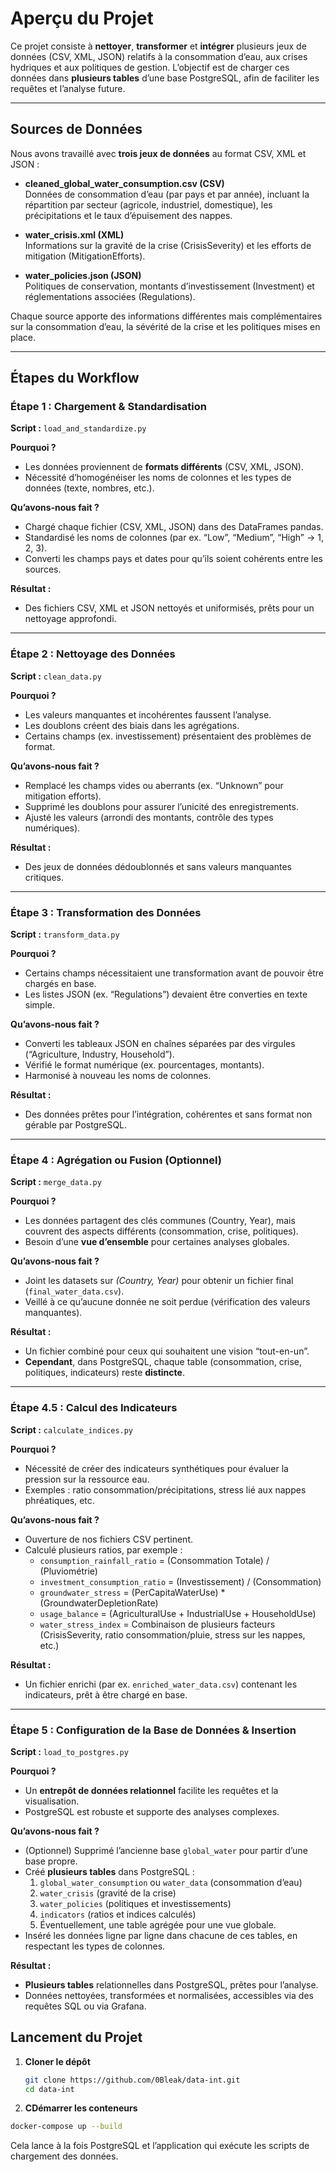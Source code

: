 # Aperçu du Projet

Ce projet consiste à **nettoyer**, **transformer** et **intégrer** plusieurs jeux de données (CSV, XML, JSON) relatifs à la consommation d’eau, aux crises hydriques et aux politiques de gestion. L’objectif est de charger ces données dans **plusieurs tables** d’une base PostgreSQL, afin de faciliter les requêtes et l’analyse future.

---

## Sources de Données

Nous avons travaillé avec **trois jeux de données** au format CSV, XML et JSON :

- **cleaned_global_water_consumption.csv (CSV)**  
  Données de consommation d’eau (par pays et par année), incluant la répartition par secteur (agricole, industriel, domestique), les précipitations et le taux d’épuisement des nappes.

- **water_crisis.xml (XML)**  
  Informations sur la gravité de la crise (CrisisSeverity) et les efforts de mitigation (MitigationEfforts).

- **water_policies.json (JSON)**  
  Politiques de conservation, montants d’investissement (Investment) et réglementations associées (Regulations).

Chaque source apporte des informations différentes mais complémentaires sur la consommation d’eau, la sévérité de la crise et les politiques mises en place.

---

## Étapes du Workflow

### Étape 1 : Chargement & Standardisation
**Script :** `load_and_standardize.py`

**Pourquoi ?**
- Les données proviennent de **formats différents** (CSV, XML, JSON).
- Nécessité d’homogénéiser les noms de colonnes et les types de données (texte, nombres, etc.).

**Qu’avons-nous fait ?**
- Chargé chaque fichier (CSV, XML, JSON) dans des DataFrames pandas.
- Standardisé les noms de colonnes (par ex. “Low”, “Medium”, “High” → 1, 2, 3).
- Converti les champs pays et dates pour qu’ils soient cohérents entre les sources.

**Résultat :**
- Des fichiers CSV, XML et JSON nettoyés et uniformisés, prêts pour un nettoyage approfondi.

---

### Étape 2 : Nettoyage des Données
**Script :** `clean_data.py`

**Pourquoi ?**
- Les valeurs manquantes et incohérentes faussent l’analyse.
- Les doublons créent des biais dans les agrégations.
- Certains champs (ex. investissement) présentaient des problèmes de format.

**Qu’avons-nous fait ?**
- Remplacé les champs vides ou aberrants (ex. “Unknown” pour mitigation efforts).
- Supprimé les doublons pour assurer l’unicité des enregistrements.
- Ajusté les valeurs (arrondi des montants, contrôle des types numériques).

**Résultat :**
- Des jeux de données dédoublonnés et sans valeurs manquantes critiques.

---

### Étape 3 : Transformation des Données
**Script :** `transform_data.py`

**Pourquoi ?**
- Certains champs nécessitaient une transformation avant de pouvoir être chargés en base.
- Les listes JSON (ex. “Regulations”) devaient être converties en texte simple.

**Qu’avons-nous fait ?**
- Converti les tableaux JSON en chaînes séparées par des virgules (“Agriculture, Industry, Household”).
- Vérifié le format numérique (ex. pourcentages, montants).
- Harmonisé à nouveau les noms de colonnes.

**Résultat :**
- Des données prêtes pour l’intégration, cohérentes et sans format non gérable par PostgreSQL.

---

### Étape 4 : Agrégation ou Fusion (Optionnel)
**Script :** `merge_data.py`

**Pourquoi ?**
- Les données partagent des clés communes (Country, Year), mais couvrent des aspects différents (consommation, crise, politiques).
- Besoin d’une **vue d’ensemble** pour certaines analyses globales.

**Qu’avons-nous fait ?**
- Joint les datasets sur *(Country, Year)* pour obtenir un fichier final (`final_water_data.csv`).
- Veillé à ce qu’aucune donnée ne soit perdue (vérification des valeurs manquantes).

**Résultat :**
- Un fichier combiné pour ceux qui souhaitent une vision “tout-en-un”.
- **Cependant**, dans PostgreSQL, chaque table (consommation, crise, politiques, indicateurs) reste **distincte**.

---

### Étape 4.5 : Calcul des Indicateurs
**Script :** `calculate_indices.py`

**Pourquoi ?**
- Nécessité de créer des indicateurs synthétiques pour évaluer la pression sur la ressource eau.
- Exemples : ratio consommation/précipitations, stress lié aux nappes phréatiques, etc.

**Qu’avons-nous fait ?**
- Ouverture de nos fichiers CSV pertinent.
- Calculé plusieurs ratios, par exemple :  
  - `consumption_rainfall_ratio` = (Consommation Totale) / (Pluviométrie)  
  - `investment_consumption_ratio` = (Investissement) / (Consommation)  
  - `groundwater_stress` = (PerCapitaWaterUse) * (GroundwaterDepletionRate)  
  - `usage_balance` = (AgriculturalUse + IndustrialUse + HouseholdUse)  
  - `water_stress_index` = Combinaison de plusieurs facteurs (CrisisSeverity, ratio consommation/pluie, stress sur les nappes, etc.)

**Résultat :**
- Un fichier enrichi (par ex. `enriched_water_data.csv`) contenant les indicateurs, prêt à être chargé en base.

---

### Étape 5 : Configuration de la Base de Données & Insertion
**Script :** `load_to_postgres.py`

**Pourquoi ?**
- Un **entrepôt de données relationnel** facilite les requêtes et la visualisation.
- PostgreSQL est robuste et supporte des analyses complexes.

**Qu’avons-nous fait ?**
- (Optionnel) Supprimé l’ancienne base `global_water` pour partir d’une base propre.
- Créé **plusieurs tables** dans PostgreSQL :  
  1. `global_water_consumption` ou `water_data` (consommation d’eau)  
  2. `water_crisis` (gravité de la crise)  
  3. `water_policies` (politiques et investissements)  
  4. `indicators` (ratios et indices calculés)  
  5. Éventuellement, une table agrégée pour une vue globale.  
- Inséré les données ligne par ligne dans chacune de ces tables, en respectant les types de colonnes.

**Résultat :**
- **Plusieurs tables** relationnelles dans PostgreSQL, prêtes pour l’analyse.
- Données nettoyées, transformées et normalisées, accessibles via des requêtes SQL ou via Grafana.

## Lancement du Projet

1. **Cloner le dépôt**  
   ```bash
   git clone https://github.com/0Bleak/data-int.git
   cd data-int
   ```

1. **CDémarrer les conteneurs**
```bash
docker-compose up --build
```

Cela lance à la fois PostgreSQL et l’application qui exécute les scripts de chargement des données.